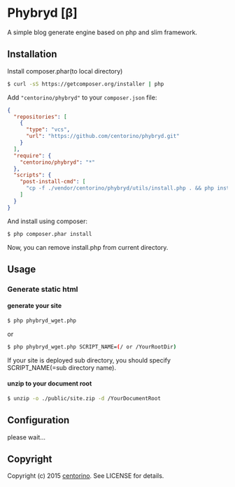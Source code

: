 Phybryd [β]
===========

A simple blog generate engine based on php and slim framework.

Installation
------------

Install composer.phar(to local directory)

``` bash
$ curl -sS https://getcomposer.org/installer | php
```

Add `"centorino/phybryd"` to your `composer.json` file:

``` json
{
  "repositories": [
    {
      "type": "vcs",
      "url": "https://github.com/centorino/phybryd.git"
    }
  ],
  "require": {
    "centorino/phybryd": "*"
  },
  "scripts": {
    "post-install-cmd": [
      "cp -f ./vendor/centorino/phybryd/utils/install.php . && php install.php"
    ]
  }
}
```

And install using composer:

``` bash
$ php composer.phar install
```
Now, you can remove install.php from current directory.


Usage
-----

### Generate static html
#### generate your site
``` bash
$ php phybryd_wget.php 
```
or
``` bash
$ php phybryd_wget.php SCRIPT_NAME=(/ or /YourRootDir)
```
If your site is deployed sub directory, you should specify SCRIPT_NAME(=sub directory name).
#### unzip to your document root
``` bash
$ unzip -o ./public/site.zip -d /YourDocumentRoot
```


Configuration
-------------
please wait...


Copyright
---------

Copyright (c) 2015 [centorino](https://github.com/centorino/phybryd/blob/master/LICENSE). See LICENSE for details.
